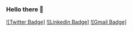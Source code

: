 ### Hello there 👋
[![Twitter Badge]](https://twitter.com/el_tee_78) [![Linkedin Badge]](https://www.linkedin.com/in/landodev/) 
[![Gmail Badge]](mailto:landonlewisturner@gmail.com)

<!--
**landoDev/landoDev** is a ✨ _special_ ✨ repository because its `README.md` (this file) appears on your GitHub profile.

My name is Landon Turner and I am an athlete turned Software Engineer. I have a passion for development and bringing ideas to life. I started this journey in web development but I am eager and hungry to learn about mobile and gaming technologies as well. 

- 🔭 I’m currently working on full stack web development projects. A lot of time is being spent on building a rental site for my wonderful wife.
- 🌱 I’m currently learning Python and JavaScript.
- 🤔 I’m looking for help with my budding software empire. The kid has a few ideas.

-->
